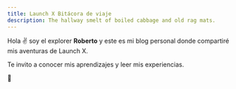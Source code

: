 ```yaml
---
title: Launch X Bitácora de viaje
description: The hallway smelt of boiled cabbage and old rag mats.
---
```


Hola ✌️  soy el explorer **Roberto** y este es mi blog personal donde compartiré mis aventuras de Launch X.

Te invito a conocer mis aprendizajes y leer mis experiencias.

🚀
